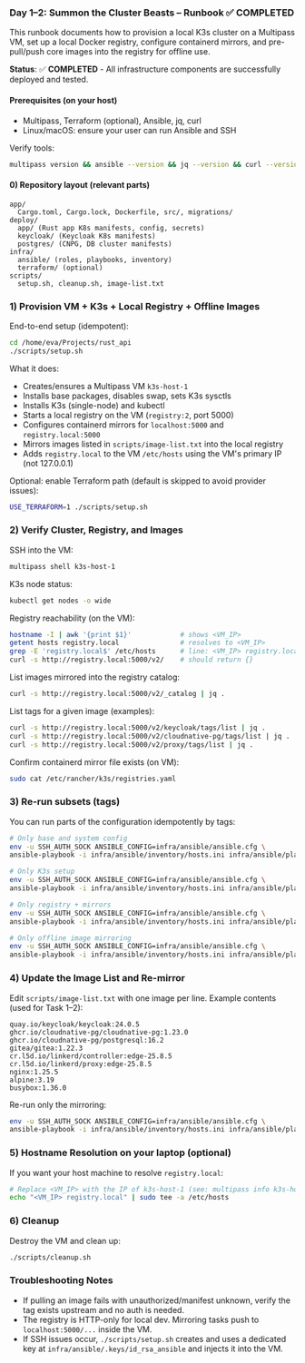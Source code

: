 ### Day 1–2: Summon the Cluster Beasts – Runbook ✅ COMPLETED

This runbook documents how to provision a local K3s cluster on a Multipass VM, set up a local Docker registry, configure containerd mirrors, and pre-pull/push core images into the registry for offline use.

**Status**: ✅ **COMPLETED** - All infrastructure components are successfully deployed and tested.

#### Prerequisites (on your host)

- Multipass, Terraform (optional), Ansible, jq, curl
- Linux/macOS: ensure your user can run Ansible and SSH

Verify tools:

```bash
multipass version && ansible --version && jq --version && curl --version
```

#### 0) Repository layout (relevant parts)

```
app/
  Cargo.toml, Cargo.lock, Dockerfile, src/, migrations/
deploy/
  app/ (Rust app K8s manifests, config, secrets)
  keycloak/ (Keycloak K8s manifests)
  postgres/ (CNPG, DB cluster manifests)
infra/
  ansible/ (roles, playbooks, inventory)
  terraform/ (optional)
scripts/
  setup.sh, cleanup.sh, image-list.txt
```

### 1) Provision VM + K3s + Local Registry + Offline Images

End-to-end setup (idempotent):

```bash
cd /home/eva/Projects/rust_api
./scripts/setup.sh
```

What it does:

- Creates/ensures a Multipass VM `k3s-host-1`
- Installs base packages, disables swap, sets K3s sysctls
- Installs K3s (single-node) and kubectl
- Starts a local registry on the VM (`registry:2`, port 5000)
- Configures containerd mirrors for `localhost:5000` and `registry.local:5000`
- Mirrors images listed in `scripts/image-list.txt` into the local registry
- Adds `registry.local` to the VM `/etc/hosts` using the VM's primary IP (not 127.0.0.1)

Optional: enable Terraform path (default is skipped to avoid provider issues):

```bash
USE_TERRAFORM=1 ./scripts/setup.sh
```

### 2) Verify Cluster, Registry, and Images

SSH into the VM:

```bash
multipass shell k3s-host-1
```

K3s node status:

```bash
kubectl get nodes -o wide
```

Registry reachability (on the VM):

```bash
hostname -I | awk '{print $1}'            # shows <VM_IP>
getent hosts registry.local               # resolves to <VM_IP>
grep -E 'registry.local$' /etc/hosts      # line: <VM_IP> registry.local
curl -s http://registry.local:5000/v2/    # should return {}
```

List images mirrored into the registry catalog:

```bash
curl -s http://registry.local:5000/v2/_catalog | jq .
```

List tags for a given image (examples):

```bash
curl -s http://registry.local:5000/v2/keycloak/tags/list | jq .
curl -s http://registry.local:5000/v2/cloudnative-pg/tags/list | jq .
curl -s http://registry.local:5000/v2/proxy/tags/list | jq .
```

Confirm containerd mirror file exists (on VM):

```bash
sudo cat /etc/rancher/k3s/registries.yaml
```

### 3) Re-run subsets (tags)

You can run parts of the configuration idempotently by tags:

```bash
# Only base and system config
env -u SSH_AUTH_SOCK ANSIBLE_CONFIG=infra/ansible/ansible.cfg \
ansible-playbook -i infra/ansible/inventory/hosts.ini infra/ansible/playbooks/site.yml --tags common

# Only K3s setup
env -u SSH_AUTH_SOCK ANSIBLE_CONFIG=infra/ansible/ansible.cfg \
ansible-playbook -i infra/ansible/inventory/hosts.ini infra/ansible/playbooks/site.yml --tags k3s

# Only registry + mirrors
env -u SSH_AUTH_SOCK ANSIBLE_CONFIG=infra/ansible/ansible.cfg \
ansible-playbook -i infra/ansible/inventory/hosts.ini infra/ansible/playbooks/site.yml --tags registry,containerd

# Only offline image mirroring
env -u SSH_AUTH_SOCK ANSIBLE_CONFIG=infra/ansible/ansible.cfg \
ansible-playbook -i infra/ansible/inventory/hosts.ini infra/ansible/playbooks/site.yml --tags offline_prep
```

### 4) Update the Image List and Re-mirror

Edit `scripts/image-list.txt` with one image per line. Example contents (used for Task 1–2):

```
quay.io/keycloak/keycloak:24.0.5
ghcr.io/cloudnative-pg/cloudnative-pg:1.23.0
ghcr.io/cloudnative-pg/postgresql:16.2
gitea/gitea:1.22.3
cr.l5d.io/linkerd/controller:edge-25.8.5
cr.l5d.io/linkerd/proxy:edge-25.8.5
nginx:1.25.5
alpine:3.19
busybox:1.36.0
```

Re-run only the mirroring:

```bash
env -u SSH_AUTH_SOCK ANSIBLE_CONFIG=infra/ansible/ansible.cfg \
ansible-playbook -i infra/ansible/inventory/hosts.ini infra/ansible/playbooks/site.yml --tags offline_prep
```

### 5) Hostname Resolution on your laptop (optional)

If you want your host machine to resolve `registry.local`:

```bash
# Replace <VM_IP> with the IP of k3s-host-1 (see: multipass info k3s-host-1)
echo "<VM_IP> registry.local" | sudo tee -a /etc/hosts
```

### 6) Cleanup

Destroy the VM and clean up:

```bash
./scripts/cleanup.sh
```

### Troubleshooting Notes

- If pulling an image fails with unauthorized/manifest unknown, verify the tag exists upstream and no auth is needed.
- The registry is HTTP-only for local dev. Mirroring tasks push to `localhost:5000/...` inside the VM.
- If SSH issues occur, `./scripts/setup.sh` creates and uses a dedicated key at `infra/ansible/.keys/id_rsa_ansible` and injects it into the VM.
